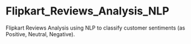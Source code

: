 # Flipkart_Reviews_Analysis_NLP
Flipkart Reviews Analysis using NLP to classify customer sentiments (as Positive, Neutral, Negative). 
